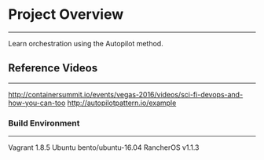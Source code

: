 # Project Overview
***
Learn orchestration using the Autopilot method. 

## Reference Videos
***
http://containersummit.io/events/vegas-2016/videos/sci-fi-devops-and-how-you-can-too
http://autopilotpattern.io/example

### Build Environment
***
Vagrant 1.8.5
Ubuntu bento/ubuntu-16.04
RancherOS v1.1.3

